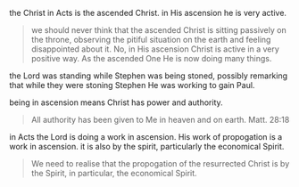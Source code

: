 the Christ in Acts is the ascended Christ. in His ascension he is very active.

> we should never think that the ascended Christ is sitting passively on the throne, observing the pitiful situation on the earth and feeling disappointed about it. No, in His ascension Christ is active in a very positive way. As the ascended One He is now doing many things.

the Lord was standing while Stephen was being stoned, possibly remarking that while they were stoning Stephen He was working to gain Paul.

being in ascension means Christ has power and authority.

> All authority has been given to Me in heaven and on earth.
Matt. 28:18

in Acts the Lord is doing a work in ascension. His work of propogation is a work 
in ascension. it is also by the spirit, particularly the economical Spirit.

> We need to realise that the propogation of the resurrected Christ is by the Spirit, in particular, the economical Spirit.

